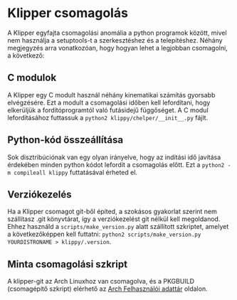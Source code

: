 # Klipper csomagolás

A Klipper egyfajta csomagolási anomália a python programok között, mivel nem használja a setuptools-t a szerkesztéshez és a telepítéshez. Néhány megjegyzés arra vonatkozóan, hogy hogyan lehet a legjobban csomagolni, a következő:

## C modulok

A Klipper egy C modult használ néhány kinematikai számítás gyorsabb elvégzésére. Ezt a modult a csomagolási időben kell lefordítani, hogy elkerüljük a fordítóprogramtól való futásidejű függőséget. A C modul lefordításához futtassuk a `python2 klippy/chelper/__init__.py` fájlt.

## Python-kód összeállítása

Sok disztribúciónak van egy olyan irányelve, hogy az indítási idő javítása érdekében minden python kódot lefordít a csomagolás előtt. Ezt a `python2 -m compileall klippy` futtatásával érheted el.

## Verziókezelés

Ha a Klipper csomagot git-ből építed, a szokásos gyakorlat szerint nem szállítasz .git könyvtárat, így a verziókezelést git nélkül kell megoldanod. Ehhez használd a `scripts/make_version.py` alatt szállított szkriptet, amelyet a következőképpen kell futtatni: `python2 scripts/make_version.py YOURDISTRONAME > klippy/.version`.

## Minta csomagolási szkript

A klipper-git az Arch Linuxhoz van csomagolva, és a PKGBUILD (csomagépítő szkript) elérhető az [Arch Felhasználói adattár](https://aur.archlinux.org/cgit/aur.git/tree/PKGBUILD?h=klipper-git) oldalon.
